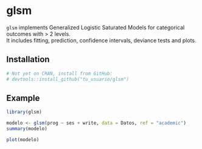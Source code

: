 # glsm

`glsm` implements Generalized Logistic Saturated Models for categorical outcomes with > 2 levels.  
It includes fitting, prediction, confidence intervals, deviance tests and plots.

## Installation

```r
# Not yet on CRAN, install from GitHub:
# devtools::install_github("tu_usuario/glsm")
```

## Example

```r
library(glsm)

modelo <- glsm(prog ~ ses + write, data = Datos, ref = "academic")
summary(modelo)

plot(modelo)
```
